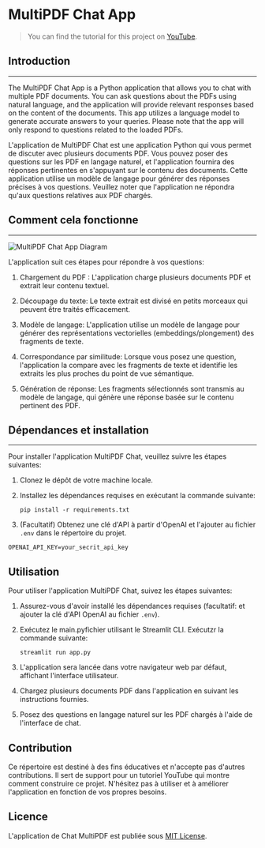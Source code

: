 # MultiPDF Chat App

> You can find the tutorial for this project on [YouTube](https://youtu.be/dXxQ0LR-3Hg).

## Introduction
------------
The MultiPDF Chat App is a Python application that allows you to chat with multiple PDF documents. You can ask questions about the PDFs using natural language, and the application will provide relevant responses based on the content of the documents. This app utilizes a language model to generate accurate answers to your queries. Please note that the app will only respond to questions related to the loaded PDFs.



L'application de MultiPDF Chat est une application Python qui vous permet de discuter avec plusieurs documents PDF. Vous pouvez poser des questions sur les PDF en langage naturel, et l'application fournira des réponses pertinentes en s'appuyant sur le contenu des documents. Cette application utilise un modèle de langage pour générer des réponses précises à vos questions. Veuillez noter que l'application ne répondra qu'aux questions relatives aux PDF chargés.

## Comment cela fonctionne
------------

![MultiPDF Chat App Diagram](./docs/PDF-LangChain.jpg)

L'application suit ces étapes pour répondre à vos questions:

1. Chargement du PDF : L'application charge plusieurs documents PDF et extrait leur contenu textuel.

2. Découpage du texte: Le texte extrait est divisé en petits morceaux qui peuvent être traités efficacement.
   
4. Modèle de langage: L'application utilise un modèle de langage pour générer des représentations vectorielles (embeddings/plongement) des fragments de texte.
   
6. Correspondance par similitude: Lorsque vous posez une question, l'application la compare avec les fragments de texte et identifie les extraits les plus proches du point de vue sémantique.

7. Génération de réponse: Les fragments sélectionnés sont transmis au modèle de langage, qui génère une réponse basée sur le contenu pertinent des PDF.

## Dépendances et installation
----------------------------
Pour installer l'application MultiPDF Chat, veuillez suivre les étapes suivantes:

1. Clonez le dépôt de votre machine locale.
   
2. Installez les dépendances requises en exécutant la commande suivante:
   
   ```
   pip install -r requirements.txt
   ```
3. (Facultatif) Obtenez une clé d'API à partir d'OpenAI et l'ajouter au fichier `.env` dans le répertoire du projet.

```commandline
OPENAI_API_KEY=your_secrit_api_key
```

## Utilisation

Pour utiliser l'application MultiPDF Chat, suivez les étapes suivantes:

1. Assurez-vous d'avoir installé les dépendances requises (facultatif: et ajouter la clé d'API OpenAI au fichier `.env`).

2. Exécutez le main.pyfichier utilisant le Streamlit CLI. Exécutzr la commande suivante:

   ```
   streamlit run app.py
   ```

3. L'application sera lancée dans votre navigateur web par défaut, affichant l'interface utilisateur.

4. Chargez plusieurs documents PDF dans l'application en suivant les instructions fournies.

5. Posez des questions en langage naturel sur les PDF chargés à l'aide de l'interface de chat.

## Contribution

Ce répertoire est destiné à des fins éducatives et n'accepte pas d'autres contributions. Il sert de support pour un tutoriel YouTube qui montre comment construire ce projet. N'hésitez pas à utiliser et à améliorer l'application en fonction de vos propres besoins.

## Licence

L'application de Chat MultiPDF est publiée sous [MIT License](https://opensource.org/licenses/MIT).
